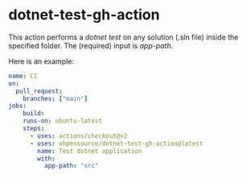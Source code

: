 # dotnet-test-gh-action

This action performs a _dotnet test_ on any solution (.sln file) inside the specified folder. The (required) input is _app-path_. 

Here is an example:

```yaml
name: CI
on:
  pull_request:
    branches: ["main"]
jobs:
    build:
    runs-on: ubuntu-latest
    steps:
      - uses: actions/checkout@v2
      - uses: ohpensource/dotnet-test-gh-action@latest
        name: Test dotnet application
        with:
          app-path: "src"
```
